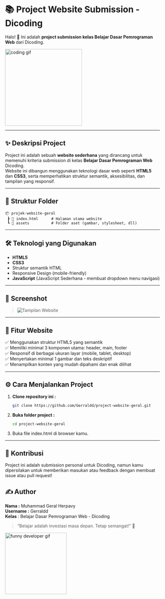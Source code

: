 # 📚 Project Website Submission - Dicoding

Halo! 👋 Ini adalah **project submission kelas Belajar Dasar Pemrograman Web** dari Dicoding.

<img src="https://media.tenor.com/2uyENRmiUt0AAAAC/coding.gif" width="250" alt="coding gif">

---

## ✨ Deskripsi Project

Project ini adalah sebuah **website sederhana** yang dirancang untuk memenuhi kriteria submission di kelas **Belajar Dasar Pemrograman Web** Dicoding.  
Website ini dibangun menggunakan teknologi dasar web seperti **HTML5** dan **CSS3**, serta memperhatikan struktur semantik, aksesibilitas, dan tampilan yang responsif.

---

## 📂 Struktur Folder

```plaintext
📦 projek-website-geral
 ┣ 📄 index.html      # Halaman utama website
 ┗ 📁 assets          # Folder aset (gambar, stylesheet, dll)
```
---

## 🛠️ Teknologi yang Digunakan

- **HTML5**  
- **CSS3**  
- Struktur semantik HTML  
- Responsive Design (mobile-friendly)
- **JavaScript** (JavaScript Sederhana - membuat dropdown menu navigasi)

---

## 📸 Screenshot

> ![Tampilan Website](./assets/image/screenshot-web.png)

---

## 🚀 Fitur Website

✅ Menggunakan struktur HTML5 yang semantik  
✅ Memiliki minimal 3 komponen utama: header, main, footer  
✅ Responsif di berbagai ukuran layar (mobile, tablet, desktop)  
✅ Menyertakan minimal 1 gambar dan teks deskriptif  
✅ Menampilkan konten yang mudah dipahami dan enak dilihat

---

## ⚙️ Cara Menjalankan Project

1. **Clone repository ini :**
   ```bash
   git clone https://github.com/Gerraldd/project-website-geral.git
2. **Buka folder project :**
   ```bash
   cd project-website-geral
3. Buka file index.html di browser kamu. 

---

## 🙌 Kontribusi

Project ini adalah submission personal untuk Dicoding, namun kamu dipersilakan untuk memberikan masukan atau feedback dengan membuat issue atau pull request!

## ✍️ Author

**Nama :** Muhammad Geral Herpavy<br>
**Username :** Gerraldd<br>
**Kelas** : Belajar Dasar Pemrograman Web - Dicoding

> “Belajar adalah investasi masa depan. Tetap semangat!” 🚀

<img src="https://media.tenor.com/NOYF3f82b_gAAAAC/programmer.gif" width="200" alt="funny developer gif">
